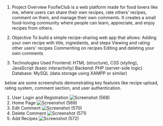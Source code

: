 1. Project Overview
   FoofieClub is a web platform made for food lovers like me, where users can share their own recipes, rate others' recipes, comment on them, and manage their own comments.
   It creates a small food-loving community where people can learn, appreciate, and enjoy recipes from others.

2. Objective
   To build a simple recipe-sharing web app that allows:
   Adding your own recipe with title, ingredients, and steps
   Viewing and rating other users' recipes
   Commenting on recipes
   Editing and deleting your own comments

3. Technologies Used
   Frontend: HTML (structure), CSS (styling), JavaScript (basic interactivity)
   Backend: PHP (server-side logic)
   Database: MySQL (data storage using XAMPP or similar)

below are some screenshots demonstrating key features like recipe upload, rating system, comment section, and user authentication.

1. User Login and Registration
   ![Screenshot (568)](https://github.com/user-attachments/assets/712c130d-2ba3-4af0-b2d1-9feb92e545e6)
2. Home Page
   ![Screenshot (569)](https://github.com/user-attachments/assets/f2f300bb-230b-44c7-a705-0bf974e1bf0a)
3. Edit Comment
   ![Screenshot (570)](https://github.com/user-attachments/assets/9c32532c-4667-4ded-8a9a-8271bae9ede4)
4. Delete Comment
   ![Screenshot (571)](https://github.com/user-attachments/assets/bc46f90d-d00c-4669-8b2f-6642ce2a29c8)
6. Add Recipes
   ![Screenshot (572)](https://github.com/user-attachments/assets/ff7b5ddc-aa70-489c-8cd5-4829cf675d4e)






